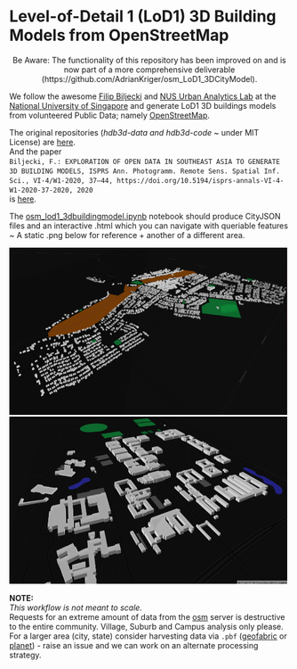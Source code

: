 # <h align="center">Level-of-Detail 1 (LoD1) 3D Building Models from OpenStreetMap</h>

<p align="center"> Be Aware: The functionality of this repository has been improved on and is now part of a more comprehensive deliverable (https://github.com/AdrianKriger/osm_LoD1_3DCityModel).  
</p> 

We follow the awesome [Filip Biljecki](https://filipbiljecki.com/) and [NUS Urban Analytics Lab](https://ual.sg/) at the [National University of Singapore](https://www.nus.edu.sg/) and generate LoD1 3D buildings models from volunteered Public Data; namely [OpenStreetMap](https://en.wikipedia.org/wiki/OpenStreetMap). 

The original repositories (*hdb3d-data and hdb3d-code* ~ under MIT License) are [here](https://github.com/ualsg).  
And the paper  
`Biljecki, F.: EXPLORATION OF OPEN DATA IN SOUTHEAST ASIA TO GENERATE 3D BUILDING MODELS, ISPRS Ann. Photogramm. Remote Sens. Spatial Inf. Sci., VI-4/W1-2020, 37–44, https://doi.org/10.5194/isprs-annals-VI-4-W1-2020-37-2020, 2020`  
is [here](https://www.isprs-ann-photogramm-remote-sens-spatial-inf-sci.net/VI-4-W1-2020/37/2020/).

The [osm_lod1_3dbuildingmodel.ipynb](https://github.com/AdrianKriger/osm_LoD1_3Dbuildings/blob/main/osm_lod1_3dbuildingmodel.ipynb) notebook should produce CityJSON files and an interactive .html which you can navigate with queriable features ~ A static .png below for reference + another of a different area.

<img src="img/mamre.PNG" alt="alt text" width="500" height="300"> <img src="img/cput.PNG" alt="alt text" width="500" height="300">

**NOTE:**  
*This workflow is not meant to scale.*  
Requests for an extreme amount of data from the [osm](https://en.wikipedia.org/wiki/OpenStreetMap) server is destructive to the entire community. Village, Suburb and Campus analysis only please. For a larger area (city, state) consider harvesting data via `.pbf` ([geofabric](https://download.geofabrik.de/index.html) or [planet](https://planet.osm.org/)) - raise an issue and we can work on an alternate processing strategy.

